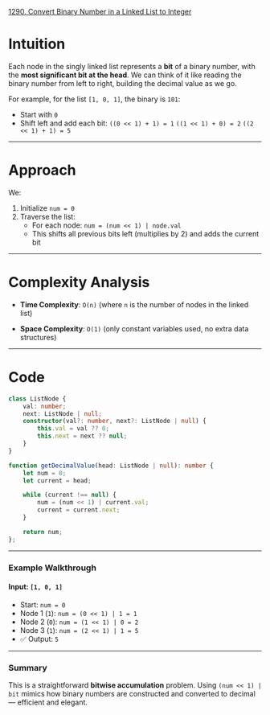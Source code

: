 [1290. Convert Binary Number in a Linked List to Integer](https://leetcode.com/problems/convert-binary-number-in-a-linked-list-to-integer/)

# Intuition

Each node in the singly linked list represents a **bit** of a binary number, with the **most significant bit at the head**.
We can think of it like reading the binary number from left to right, building the decimal value as we go.

For example, for the list `[1, 0, 1]`, the binary is `101`:
* Start with `0`
* Shift left and add each bit:
  `((0 << 1) + 1) = 1`
  `((1 << 1) + 0) = 2`
  `((2 << 1) + 1) = 5`

---

# Approach

We:
1. Initialize `num = 0`
2. Traverse the list:
   * For each node: `num = (num << 1) | node.val`
   * This shifts all previous bits left (multiplies by 2) and adds the current bit

---
# Complexity Analysis

* **Time Complexity**: `O(n)`
  (where `n` is the number of nodes in the linked list)

* **Space Complexity**: `O(1)`
  (only constant variables used, no extra data structures)

---

# Code

```ts
class ListNode {
    val: number;
    next: ListNode | null;
    constructor(val?: number, next?: ListNode | null) {
        this.val = val ?? 0;
        this.next = next ?? null;
    }
}

function getDecimalValue(head: ListNode | null): number {
    let num = 0;
    let current = head;

    while (current !== null) {
        num = (num << 1) | current.val;
        current = current.next;
    }

    return num;
};

```

---

### **Example Walkthrough**

#### Input: `[1, 0, 1]`

* Start: `num = 0`
* Node 1 (`1`): `num = (0 << 1) | 1 = 1`
* Node 2 (`0`): `num = (1 << 1) | 0 = 2`
* Node 3 (`1`): `num = (2 << 1) | 1 = 5`
* ✅ Output: `5`

---

### **Summary**

This is a straightforward **bitwise accumulation** problem.
Using `(num << 1) | bit` mimics how binary numbers are constructed and converted to decimal — efficient and elegant.

